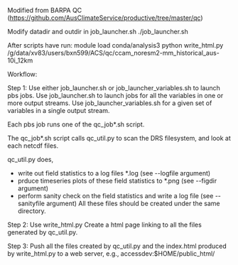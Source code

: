 Modified from BARPA QC (https://github.com/AusClimateService/productive/tree/master/qc)

Modify datadir and outdir in job_launcher.sh
./job_launcher.sh

After scripts have run:
module load conda/analysis3
python write_html.py /g/data/xv83/users/bxn599/ACS/qc/ccam_noresm2-mm_historical_aus-10i_12km

Workflow:

Step 1:
Use either job_launcher.sh or job_launcher_variables.sh to launch pbs jobs. 
Use job_launcher.sh to launch jobs for all the variables in one or more output streams.
Use job_launcher_variables.sh for a given set of variables in a single output stream.

Each pbs job runs one of the qc_job*.sh script.

The qc_job*.sh script calls qc_util.py to scan the DRS filesystem, and look at each
netcdf files. 

qc_util.py does,
- write out field statistics to a log files *.log (see --logfile argument)
- prduce timeseries plots of these field statistics to *.png (see --figdir argument)
- perform sanity check on the field statistics and write a log file (see --sanityfile argument)
All these files should be created under the same directory. 

Step 2: Use write_html.py
Create a html page linking to all the files generated by qc_util.py.

Step 3:
Push all the files created by qc_util.py and the index.html produced by write_html.py to 
a web server, e.g., accessdev:$HOME/public_html/
